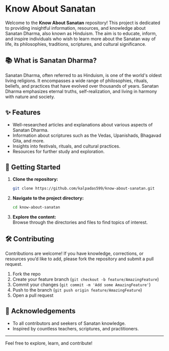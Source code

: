 # Know About Sanatan

Welcome to the **Know About Sanatan** repository! This project is dedicated to providing insightful information, resources, and knowledge about Sanatan Dharma, also known as Hinduism. The aim is to educate, inform, and inspire individuals who wish to learn more about the Sanatan way of life, its philosophies, traditions, scriptures, and cultural significance.

## 📚 What is Sanatan Dharma?

Sanatan Dharma, often referred to as Hinduism, is one of the world's oldest living religions. It encompasses a wide range of philosophies, rituals, beliefs, and practices that have evolved over thousands of years. Sanatan Dharma emphasizes eternal truths, self-realization, and living in harmony with nature and society.

## ✨ Features

- Well-researched articles and explanations about various aspects of Sanatan Dharma.
- Information about scriptures such as the Vedas, Upanishads, Bhagavad Gita, and more.
- Insights into festivals, rituals, and cultural practices.
- Resources for further study and exploration.

## 🚀 Getting Started

1. **Clone the repository:**
   ```bash
   git clone https://github.com/kalpadas599/know-about-sanatan.git
   ```
2. **Navigate to the project directory:**
   ```bash
   cd know-about-sanatan
   ```
3. **Explore the content:**  
   Browse through the directories and files to find topics of interest.

## 🛠️ Contributing

Contributions are welcome! If you have knowledge, corrections, or resources you’d like to add, please fork the repository and submit a pull request.

1. Fork the repo
2. Create your feature branch (`git checkout -b feature/AmazingFeature`)
3. Commit your changes (`git commit -m 'Add some AmazingFeature'`)
4. Push to the branch (`git push origin feature/AmazingFeature`)
5. Open a pull request

## 🙏 Acknowledgements

- To all contributors and seekers of Sanatan knowledge.
- Inspired by countless teachers, scriptures, and practitioners.

---

Feel free to explore, learn, and contribute!
